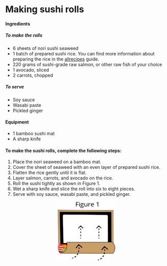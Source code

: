 # Making sushi rolls

#### Ingredients
##### To make the rolls
* 6 sheets of nori sushi seaweed
* 1 batch of prepared sushi rice. You can find more information about preparing the rice in the [allrecipes](https://www.allrecipes.com/recipe/99211/perfect-sushi-rice/) guide.
* 220 grams of sushi-grade raw salmon, or other raw fish of your choice
* 1 avocado, sliced
* 2 carrots, chopped
##### To serve
* Soy sauce
* Wasabi paste
* Pickled ginger

#### Equipment
* 1 bamboo sushi mat
* A sharp knife

#### To make the sushi rolls, complete the following steps:

1. Place the nori seaweed on a bamboo mat.
2. Cover the sheet of seaweed with an even layer of prepared sushi rice.
3. Flatten the rice gently until it is flat.
4. Layer salmon, carrots, and avocado on the rice.
5. Roll the sushi tightly as shown in Figure 1. 
6. Wet a sharp knife and slice the roll into six to eight pieces.
7. Serve with soy sauce, wasabi paste, and pickled ginger.
<p align="center">
 <img src="Figure1.png" width="186" height="186" title="">
</p>
 
